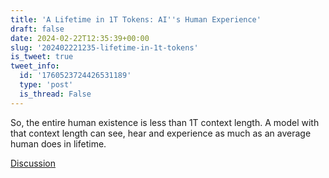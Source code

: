 ```yaml
---
title: 'A Lifetime in 1T Tokens: AI''s Human Experience'
draft: false
date: 2024-02-22T12:35:39+00:00
slug: '202402221235-lifetime-in-1t-tokens'
is_tweet: true
tweet_info:
  id: '1760523724426531189'
  type: 'post'
  is_thread: False
---
```




So, the entire human existence is less than 1T context length. A model with that context length can see, hear and experience as much as an average human does in lifetime.

[Discussion](https://x.com/sytelus/status/1760523724426531189)
